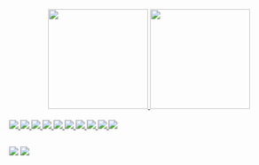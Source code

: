 <div align="center">
  <a href="https://github.com/jrmazalli">
  <img height="180em" src="https://github-readme-stats.vercel.app/api?username=jrmazalli&show_icons=true&theme=vue&include_all_commits=true&count_public=true"/>
  <img height="180em" src="https://github-readme-stats.vercel.app/api/top-langs/?username=jrmazalli&layout=compact&langs_count=7&theme=vue"/>
</div>
<div style="display: inline_block"><br>
  <img src="https://cdn.jsdelivr.net/gh/devicons/devicon/icons/java/java-original-wordmark.svg" />
  <img src="https://cdn.jsdelivr.net/gh/devicons/devicon/icons/angularjs/angularjs-original.svg" />
  <img src="https://cdn.jsdelivr.net/gh/devicons/devicon/icons/nodejs/nodejs-original.svg" />
  <img src="https://cdn.jsdelivr.net/gh/devicons/devicon/icons/javascript/javascript-original.svg" />
  <img src="https://cdn.jsdelivr.net/gh/devicons/devicon/icons/html5/html5-original-wordmark.svg" />
  <img src="https://cdn.jsdelivr.net/gh/devicons/devicon/icons/css3/css3-original-wordmark.svg" />
  <img src="https://cdn.jsdelivr.net/gh/devicons/devicon/icons/visualstudio/visualstudio-plain.svg" />
  <img src="https://cdn.jsdelivr.net/gh/devicons/devicon/icons/yarn/yarn-original-wordmark.svg" />
  <img src="https://cdn.jsdelivr.net/gh/devicons/devicon/icons/tortoisegit/tortoisegit-original.svg" />
  <img src="https://cdn.jsdelivr.net/gh/devicons/devicon/icons/trello/trello-plain.svg" />
</div>
  
  ##
 
<div> 
  
  <a href="https://instagram.com/jrmazalli" target="_blank"><img src="https://img.shields.io/badge/-Instagram-%23E4405F?style=for-the-badge&logo=instagram&logoColor=white" target="_blank"></a>
  <a href="https://www.linkedin.com/in/jrmazalli/" target="_blank"><img src="https://img.shields.io/badge/-LinkedIn-%230077B5?style=for-the-badge&logo=linkedin&logoColor=white" target="_blank"></a> 
    
</div>
